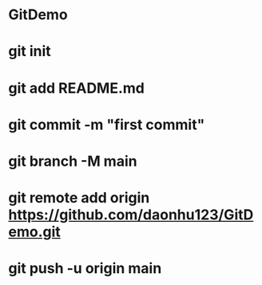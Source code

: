 # GitDemo
# git init
# git add README.md
# git commit -m "first commit"
# git branch -M main
# git remote add origin https://github.com/daonhu123/GitDemo.git
# git push -u origin main
